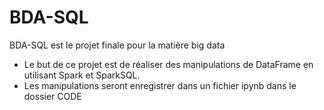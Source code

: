 # BDA-SQL
BDA-SQL est le projet finale pour la matière big data

- Le but de ce projet est de réaliser des manipulations de DataFrame en utilisant Spark et SparkSQL.
- Les manipulations seront enregistrer dans un fichier ipynb dans le dossier CODE

